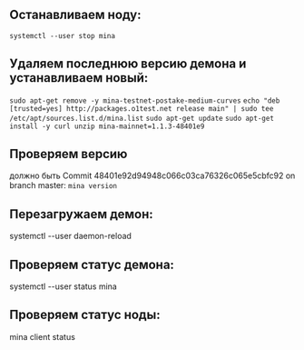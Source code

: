 ## Останавливаем ноду:
```systemctl --user stop mina```

## Удаляем последнюю версию демона и устанавливаем новый:
```sudo apt-get remove -y mina-testnet-postake-medium-curves```
```echo "deb [trusted=yes] http://packages.o1test.net release main" | sudo tee /etc/apt/sources.list.d/mina.list```
```sudo apt-get update```
```sudo apt-get install -y curl unzip mina-mainnet=1.1.3-48401e9```

## Проверяем версию 
должно быть Commit 48401e92d94948c066c03ca76326c065e5cbfc92 on branch master:
`mina version`

## Перезагружаем демон:
systemctl --user daemon-reload

## Проверяем статус демона:
systemctl --user status mina

## Проверяем статус ноды:
mina client status
